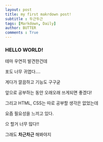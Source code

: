 ```yaml
---
layout: post
title: my first makrdown post!
subtitle : 두근두근
tags: [Markdown, Daily]
author: BUTTER
comments : True
---
```




### HELLO WORLD!

테마 우연히 발견한건데

포도 너무 귀엽다....

게다가 깔끔하고 기능도 구구굳

앞으로 공부하는 동안 오래오래 쓰게되면 좋겠다!

그리고 HTML, CSS는 따로 공부할 생각은 없었는데

요즘 필요성을 느끼고 있다.

으 할거 너무 많다!!

그래도 **차근차근** 해봐야지
